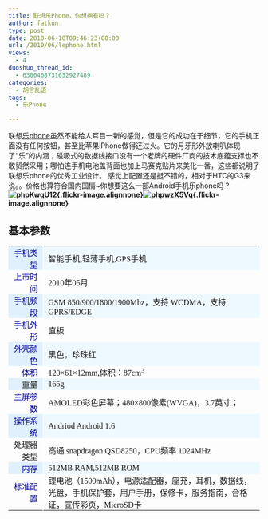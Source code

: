 ```yaml
---
title: 联想乐Phone，你想拥有吗？
author: fatkun
type: post
date: 2010-06-10T09:46:23+00:00
url: /2010/06/lephone.html
views:
  - 4
duoshuo_thread_id:
  - 6300408731632927489
categories:
  - 胡言乱语
tags:
  - 乐Phone

---
```

联想<a href="http://www.holaba.com.cn/lenovo/mobile-phones/lenovo-lephone" target="_blank">乐phone</a>虽然不能给人耳目一新的感觉，但是它的成功在于细节，它的手机正面没有任何按钮，甚至比苹果iPhone做得还过火。它的月牙形外放喇叭体现了“乐”的内涵；磁吸式的数据线接口没有一个老牌的硬件厂商的技术底蕴支撑也不敢贸然采用；哪怕连手机电池盖背面也加上马赛克贴片来美化一番，这些都说明了联想乐phone的优秀工业设计。
感觉上配置还是挺不错的，相对于HTC的G3来说。。价格也算符合国内国情~你想要这么一部Android手机乐phone吗？
**[![phpKwqU12][1]][2]{.flickr-image.alignnone}[![phpwzX5Vq][3]][4]{.flickr-image.alignnone}**
## 基本参数

<table style="font-family: 宋体; padding: 0px; margin: 0px; border: 0px initial initial;" border="0" cellspacing="0">  <tr>    <td style="padding-top: 0px; padding-right: 10px; padding-bottom: 0px; padding-left: 0px; border-top-width: 0px; border-right-width: 1px; border-bottom-width: 0px; border-left-width: 0px; border-style: initial; border-color: initial; font-family: 宋体; width: 90px; height: 24px; text-align: right; border-right-style: solid; border-right-color: #ffffff; background-image: initial; background-attachment: initial; background-origin: initial; background-clip: initial; background-color: #e0f0fd; background-position: initial initial; background-repeat: initial initial; margin: 0px;">      <a style="text-decoration: none; color: #000099;" href="http://club.tech.sina.com.cn/mobile/thread-65732-1-2.html" target="_blank">手机类型</a>    </td>
    <td style="padding-top: 0px; padding-right: 0px; padding-bottom: 0px; padding-left: 10px; font-family: 宋体; width: 606px; background-image: initial; background-attachment: initial; background-origin: initial; background-clip: initial; background-color: #eef8ff; background-position: initial initial; background-repeat: initial initial; margin: 0px; border: 0px initial initial;">      智能手机,轻薄手机,GPS手机    </td>  </tr>
  <tr>    <td style="padding-top: 0px; padding-right: 10px; padding-bottom: 0px; padding-left: 0px; border-top-width: 0px; border-right-width: 1px; border-bottom-width: 0px; border-left-width: 0px; border-style: initial; border-color: initial; font-family: 宋体; width: 90px; height: 24px; text-align: right; border-right-style: solid; border-right-color: #ffffff; margin: 0px;">      <a style="text-decoration: none; color: #000099;" href="http://club.tech.sina.com.cn/mobile/thread-65740-1-2.html" target="_blank">上市时间</a>    </td>
    <td style="padding-top: 0px; padding-right: 0px; padding-bottom: 0px; padding-left: 10px; font-family: 宋体; width: 606px; margin: 0px; border: 0px initial initial;">      2010年05月    </td>  </tr>
  <tr>    <td style="padding-top: 0px; padding-right: 10px; padding-bottom: 0px; padding-left: 0px; border-top-width: 0px; border-right-width: 1px; border-bottom-width: 0px; border-left-width: 0px; border-style: initial; border-color: initial; font-family: 宋体; width: 90px; height: 24px; text-align: right; border-right-style: solid; border-right-color: #ffffff; background-image: initial; background-attachment: initial; background-origin: initial; background-clip: initial; background-color: #e0f0fd; background-position: initial initial; background-repeat: initial initial; margin: 0px;">      <a style="text-decoration: none; color: #000099;" href="http://club.tech.sina.com.cn/mobile/thread-65741-1-2.html" target="_blank">手机频段</a>    </td>
    <td style="padding-top: 0px; padding-right: 0px; padding-bottom: 0px; padding-left: 10px; font-family: 宋体; width: 606px; background-image: initial; background-attachment: initial; background-origin: initial; background-clip: initial; background-color: #eef8ff; background-position: initial initial; background-repeat: initial initial; margin: 0px; border: 0px initial initial;">      GSM 850/900/1800/1900Mhz，支持 WCDMA，支持 GPRS/EDGE    </td>  </tr>
  <tr>    <td style="padding-top: 0px; padding-right: 10px; padding-bottom: 0px; padding-left: 0px; border-top-width: 0px; border-right-width: 1px; border-bottom-width: 0px; border-left-width: 0px; border-style: initial; border-color: initial; font-family: 宋体; width: 90px; height: 24px; text-align: right; border-right-style: solid; border-right-color: #ffffff; margin: 0px;">      <a style="text-decoration: none; color: #000099;" href="http://club.tech.sina.com.cn/mobile/thread-65747-1-2.html" target="_blank">手机外形</a>    </td>
    <td style="padding-top: 0px; padding-right: 0px; padding-bottom: 0px; padding-left: 10px; font-family: 宋体; width: 606px; margin: 0px; border: 0px initial initial;">      直板    </td>  </tr>
  <tr>    <td style="padding-top: 0px; padding-right: 10px; padding-bottom: 0px; padding-left: 0px; border-top-width: 0px; border-right-width: 1px; border-bottom-width: 0px; border-left-width: 0px; border-style: initial; border-color: initial; font-family: 宋体; width: 90px; height: 24px; text-align: right; border-right-style: solid; border-right-color: #ffffff; background-image: initial; background-attachment: initial; background-origin: initial; background-clip: initial; background-color: #e0f0fd; background-position: initial initial; background-repeat: initial initial; margin: 0px;">      <a style="text-decoration: none; color: #000099;" href="http://club.tech.sina.com.cn/mobile/thread-65785-1-2.html" target="_blank">外壳颜色</a>    </td>
    <td style="padding-top: 0px; padding-right: 0px; padding-bottom: 0px; padding-left: 10px; font-family: 宋体; width: 606px; background-image: initial; background-attachment: initial; background-origin: initial; background-clip: initial; background-color: #eef8ff; background-position: initial initial; background-repeat: initial initial; margin: 0px; border: 0px initial initial;">      黑色，珍珠红    </td>  </tr>
  <tr>    <td style="padding-top: 0px; padding-right: 10px; padding-bottom: 0px; padding-left: 0px; border-top-width: 0px; border-right-width: 1px; border-bottom-width: 0px; border-left-width: 0px; border-style: initial; border-color: initial; font-family: 宋体; width: 90px; height: 24px; text-align: right; border-right-style: solid; border-right-color: #ffffff; margin: 0px;">      <a style="text-decoration: none; color: #000099;" href="http://club.tech.sina.com.cn/mobile/thread-68723-1-1.html" target="_blank">体积</a>    </td>
    <td style="padding-top: 0px; padding-right: 0px; padding-bottom: 0px; padding-left: 10px; font-family: 宋体; width: 606px; margin: 0px; border: 0px initial initial;">      120×61×12mm,体积：87cm<sup>3</sup>    </td>  </tr>
  <tr>    <td style="padding-top: 0px; padding-right: 10px; padding-bottom: 0px; padding-left: 0px; border-top-width: 0px; border-right-width: 1px; border-bottom-width: 0px; border-left-width: 0px; border-style: initial; border-color: initial; font-family: 宋体; width: 90px; height: 24px; text-align: right; border-right-style: solid; border-right-color: #ffffff; background-image: initial; background-attachment: initial; background-origin: initial; background-clip: initial; background-color: #e0f0fd; background-position: initial initial; background-repeat: initial initial; margin: 0px;">      重量    </td>
    <td style="padding-top: 0px; padding-right: 0px; padding-bottom: 0px; padding-left: 10px; font-family: 宋体; width: 606px; background-image: initial; background-attachment: initial; background-origin: initial; background-clip: initial; background-color: #eef8ff; background-position: initial initial; background-repeat: initial initial; margin: 0px; border: 0px initial initial;">      165g    </td>  </tr>
  <tr>    <td style="padding-top: 0px; padding-right: 10px; padding-bottom: 0px; padding-left: 0px; border-top-width: 0px; border-right-width: 1px; border-bottom-width: 0px; border-left-width: 0px; border-style: initial; border-color: initial; font-family: 宋体; width: 90px; height: 24px; text-align: right; border-right-style: solid; border-right-color: #ffffff; margin: 0px;">      <a style="text-decoration: none; color: #000099;" href="http://club.tech.sina.com.cn/mobile/thread-65812-1-2.html" target="_blank">主屏参数</a>    </td>
    <td style="padding-top: 0px; padding-right: 0px; padding-bottom: 0px; padding-left: 10px; font-family: 宋体; width: 606px; margin: 0px; border: 0px initial initial;">      AMOLED彩色屏幕；480×800像素(WVGA)，3.7英寸；    </td>  </tr>
  <tr>    <td style="padding-top: 0px; padding-right: 10px; padding-bottom: 0px; padding-left: 0px; border-top-width: 0px; border-right-width: 1px; border-bottom-width: 0px; border-left-width: 0px; border-style: initial; border-color: initial; font-family: 宋体; width: 90px; height: 24px; text-align: right; border-right-style: solid; border-right-color: #ffffff; background-image: initial; background-attachment: initial; background-origin: initial; background-clip: initial; background-color: #e0f0fd; background-position: initial initial; background-repeat: initial initial; margin: 0px;">      <a style="text-decoration: none; color: #000099;" href="http://club.tech.sina.com.cn/mobile/thread-65838-1-2.html" target="_blank">操作系统</a>    </td>
    <td style="padding-top: 0px; padding-right: 0px; padding-bottom: 0px; padding-left: 10px; font-family: 宋体; width: 606px; background-image: initial; background-attachment: initial; background-origin: initial; background-clip: initial; background-color: #eef8ff; background-position: initial initial; background-repeat: initial initial; margin: 0px; border: 0px initial initial;">      Andriod Android 1.6    </td>  </tr>
  <tr>    <td style="padding-top: 0px; padding-right: 10px; padding-bottom: 0px; padding-left: 0px; border-top-width: 0px; border-right-width: 1px; border-bottom-width: 0px; border-left-width: 0px; border-style: initial; border-color: initial; font-family: 宋体; width: 90px; height: 24px; text-align: right; border-right-style: solid; border-right-color: #ffffff; margin: 0px;">      处理器类型    </td>
    <td style="padding-top: 0px; padding-right: 0px; padding-bottom: 0px; padding-left: 10px; font-family: 宋体; width: 606px; margin: 0px; border: 0px initial initial;">      高通 snapdragon QSD8250，CPU频率 1024MHz    </td>  </tr>
  <tr>    <td style="padding-top: 0px; padding-right: 10px; padding-bottom: 0px; padding-left: 0px; border-top-width: 0px; border-right-width: 1px; border-bottom-width: 0px; border-left-width: 0px; border-style: initial; border-color: initial; font-family: 宋体; width: 90px; height: 24px; text-align: right; border-right-style: solid; border-right-color: #ffffff; background-image: initial; background-attachment: initial; background-origin: initial; background-clip: initial; background-color: #e0f0fd; background-position: initial initial; background-repeat: initial initial; margin: 0px;">      <a style="text-decoration: none; color: #000099;" href="http://club.tech.sina.com.cn/mobile/thread-65848-1-2.html" target="_blank">内存</a>    </td>
    <td style="padding-top: 0px; padding-right: 0px; padding-bottom: 0px; padding-left: 10px; font-family: 宋体; width: 606px; background-image: initial; background-attachment: initial; background-origin: initial; background-clip: initial; background-color: #eef8ff; background-position: initial initial; background-repeat: initial initial; margin: 0px; border: 0px initial initial;">      512MB RAM,512MB ROM    </td>  </tr>
  <tr>    <td style="padding-top: 0px; padding-right: 10px; padding-bottom: 0px; padding-left: 0px; border-top-width: 0px; border-right-width: 1px; border-bottom-width: 0px; border-left-width: 0px; border-style: initial; border-color: initial; font-family: 宋体; width: 90px; height: 24px; text-align: right; border-right-style: solid; border-right-color: #ffffff; margin: 0px;">      <a style="text-decoration: none; color: #000099;" href="http://club.tech.sina.com.cn/mobile/thread-65865-1-1.html" target="_blank">标准配置</a>    </td>
    <td style="padding-top: 0px; padding-right: 0px; padding-bottom: 0px; padding-left: 10px; font-family: 宋体; width: 606px; margin: 0px; border: 0px initial initial;">      锂电池（1500mAh），电源适配器，座充，耳机，数据线，光盘，手机保护套，用户手册，保修卡，服务指南，合格证，宣传彩页，MicroSD卡    </td>  </tr></table>

 [1]: http://farm5.static.flickr.com/4062/4687322663_f0f7d73859.jpg
 [2]: http://www.flickr.com/photos/fatkun/4687322663/ "phpKwqU12"
 [3]: http://farm5.static.flickr.com/4052/4687957770_8c3a6f8b71.jpg
 [4]: http://www.flickr.com/photos/fatkun/4687957770/ "phpwzX5Vq"